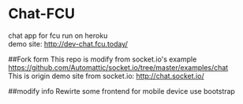 Chat-FCU
==================================

chat app for fcu run on heroku   
demo site: http://dev-chat.fcu.today/

##Fork form
This repo is modify from socket.io's example   
https://github.com/Automattic/socket.io/tree/master/examples/chat  
This is origin demo site from socket.io: http://chat.socket.io/

##modify info
Rewirte some frontend for mobile device use bootstrap

